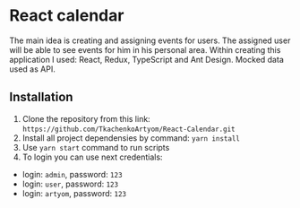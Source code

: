 # React calendar

The main idea is creating and assigning events for users. 
The assigned user will be able to see events for him in his personal area.
Within creating this application I used: React, Redux, TypeScript and Ant Design.
Mocked data used as API.

## Installation

1) Clone the repository from this link: `https://github.com/TkachenkoArtyom/React-Calendar.git`
2) Install all project dependensies by command: `yarn install`
3) Use `yarn start` command to run scripts
4) To login you can use next credentials: 
  - login: `admin`, password: `123`
  - login: `user`, password: `123`
  - login: `artyom`, password: `123`
